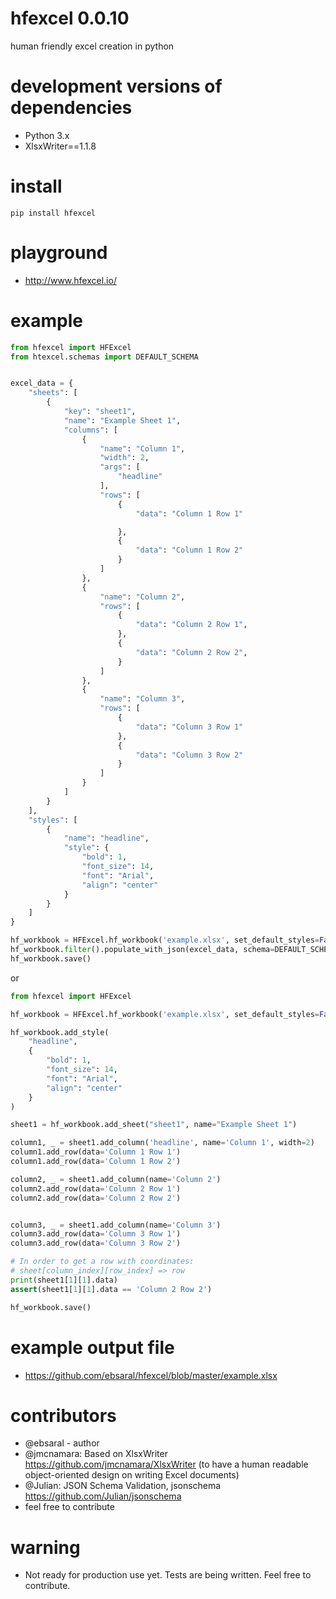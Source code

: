 # hfexcel 0.0.10
human friendly excel creation in python

# development versions of dependencies

- Python 3.x
- XlsxWriter==1.1.8

# install

```
pip install hfexcel
```

# playground

- http://www.hfexcel.io/

# example

```python
from hfexcel import HFExcel
from htexcel.schemas import DEFAULT_SCHEMA


excel_data = {
    "sheets": [
        {
            "key": "sheet1",
            "name": "Example Sheet 1",
            "columns": [
                {
                    "name": "Column 1",
                    "width": 2,
                    "args": [
                        "headline"
                    ],
                    "rows": [
                        {
                            "data": "Column 1 Row 1"

                        },
                        {
                            "data": "Column 1 Row 2"
                        }
                    ]
                },
                {
                    "name": "Column 2",
                    "rows": [
                        {
                            "data": "Column 2 Row 1",
                        },
                        {
                            "data": "Column 2 Row 2",
                        }
                    ]
                },
                {
                    "name": "Column 3",
                    "rows": [
                        {
                            "data": "Column 3 Row 1"
                        },
                        {
                            "data": "Column 3 Row 2"
                        }
                    ]
                }
            ]
        }
    ],
    "styles": [
        {
            "name": "headline",
            "style": {
                "bold": 1,
                "font_size": 14,
                "font": "Arial",
                "align": "center"
            }
        }
    ]
}

hf_workbook = HFExcel.hf_workbook('example.xlsx', set_default_styles=False)
hf_workbook.filter().populate_with_json(excel_data, schema=DEFAULT_SCHEMA)
hf_workbook.save()
```

or 

```python
from hfexcel import HFExcel

hf_workbook = HFExcel.hf_workbook('example.xlsx', set_default_styles=False)

hf_workbook.add_style(
    "headline", 
    {
        "bold": 1,
        "font_size": 14,
        "font": "Arial",
        "align": "center"
    }
)

sheet1 = hf_workbook.add_sheet("sheet1", name="Example Sheet 1")

column1, _ = sheet1.add_column('headline', name='Column 1', width=2)
column1.add_row(data='Column 1 Row 1')
column1.add_row(data='Column 1 Row 2')

column2, _ = sheet1.add_column(name='Column 2')
column2.add_row(data='Column 2 Row 1')
column2.add_row(data='Column 2 Row 2')


column3, _ = sheet1.add_column(name='Column 3')
column3.add_row(data='Column 3 Row 1')
column3.add_row(data='Column 3 Row 2')

# In order to get a row with coordinates:
# sheet[column_index][row_index] => row
print(sheet1[1][1].data)
assert(sheet1[1][1].data == 'Column 2 Row 2')

hf_workbook.save()
```

# example output file

- https://github.com/ebsaral/hfexcel/blob/master/example.xlsx

# contributors

- @ebsaral - author
- @jmcnamara: Based on XlsxWriter https://github.com/jmcnamara/XlsxWriter (to have a human readable object-oriented design on writing Excel documents)
- @Julian: JSON Schema Validation, jsonschema https://github.com/Julian/jsonschema
- feel free to contribute

# warning

- Not ready for production use yet. Tests are being written. Feel free to contribute.
